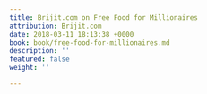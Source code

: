 ```yaml
---
title: Brijit.com on Free Food for Millionaires
attribution: Brijit.com
date: 2018-03-11 18:13:38 +0000
book: book/free-food-for-millionaires.md
description: ''
featured: false
weight: ''

---
```

